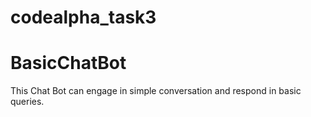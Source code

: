 # codealpha_task3
# BasicChatBot
This Chat Bot can engage in simple conversation and respond in basic queries.
